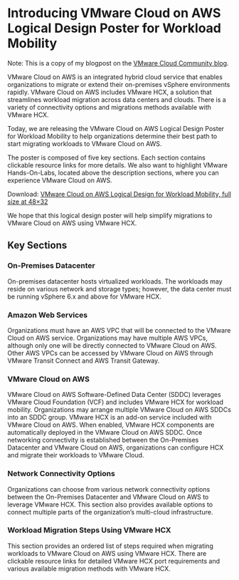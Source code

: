 # Introducing VMware Cloud on AWS Logical Design Poster for Workload Mobility


Note: This is a copy of my blogpost on the [VMware Cloud Community blog][vmware-cloud-blog-link].

VMware Cloud on AWS is an integrated hybrid cloud service that enables organizations to migrate or extend their on-premises vSphere environments rapidly. VMware Cloud on AWS includes VMware HCX, a solution that streamlines workload migration across data centers and clouds. There is a variety of connectivity options and migrations methods available with VMware HCX.

Today, we are releasing the VMware Cloud on AWS Logical Design Poster for Workload Mobility to help organizations determine their best path to start migrating workloads to VMware Cloud on AWS.

The poster is composed of five key sections. Each section contains clickable resource links for more details. We also want to highlight VMware Hands-On-Labs, located above the description sections, where you can experience VMware Cloud on AWS.

Download: [VMware Cloud on AWS Logical Design for Workload Mobility, full size at 48×32][poster-download-link-2]

We hope that this logical design poster will help simplify migrations to VMware Cloud on AWS using VMware HCX. 

## Key Sections

### On-Premises Datacenter
On-premises datacenter hosts virtualized workloads. The workloads may reside on various network and storage types; however, the data center must be running vSphere 6.x and above for VMware HCX.
### Amazon Web Services
Organizations must have an AWS VPC that will be connected to the VMware Cloud on AWS service. Organizations may have multiple AWS VPCs, although only one will be directly connected to VMware Cloud on AWS. Other AWS VPCs can be accessed by VMware Cloud on AWS through VMware Transit Connect and AWS Transit Gateway. 
### VMware Cloud on AWS
VMware Cloud on AWS Software-Defined Data Center (SDDC) leverages VMware Cloud Foundation (VCF) and includes VMware HCX for workload mobility. Organizations may arrange multiple VMware Cloud on AWS SDDCs into an SDDC group. VMware HCX is an add-on service included with VMware Cloud on AWS. When enabled, VMware HCX components are automatically deployed in the VMware Cloud on AWS SDDC. Once networking connectivity is established between the On-Premises Datacenter and VMware Cloud on AWS, organizations can configure HCX and migrate their workloads to VMware Cloud.
### Network Connectivity Options
Organizations can choose from various network connectivity options between the On-Premises Datacenter and VMware Cloud on AWS to leverage VMware HCX. This section also provides available options to connect multiple parts of the organization’s multi-cloud infrastructure.
### Workload Migration Steps Using VMware HCX
This section provides an ordered list of steps required when migrating workloads to VMware Cloud on AWS using VMware HCX. There are clickable resource links for detailed VMware HCX port requirements and various available migration methods with VMware HCX.



[vmware-cloud-blog-link]: https://blogs.vmware.com/cloud/2021/10/13/introducing-vmware-cloud-on-aws-logical-design-poster-for-workload-mobility/
[poster-download-link]: https://www.vmware.com/content/dam/digitalmarketing/vmware/en/pdf/docs/vmw-vmcloud-on-aws-logical-design.pdf
[poster-download-link-2]: https://288clouds.com/images/VMware_Cloud_on_AWS_Poster-101321.pdf

